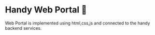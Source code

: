 # Handy Web Portal 🎉
Web Portal is implemented using html,css,js and connected to the handy backend services.
